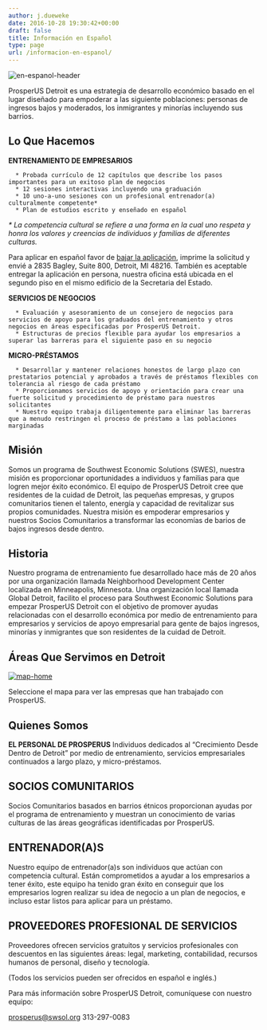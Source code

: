 ```yaml
---
author: j.dueweke
date: 2016-10-28 19:30:42+00:00
draft: false
title: Información en Español
type: page
url: /informacion-en-espanol/
---
```


![en-espanol-header](http://localhost:1313/wp-content/uploads/2016/10/En-Espanol-header-300x111.png)


ProsperUS Detroit es una estrategia de desarrollo económico basado en el lugar diseñado para empoderar a las siguiente poblaciones: personas de ingresos bajos y moderados, los inmigrantes y minorías incluyendo sus barrios.


## Lo Que Hacemos


**ENTRENAMIENTO DE EMPRESARIOS**



 	  * Probada currículo de 12 capítulos que describe los pasos importantes para un exitoso plan de negocios
 	  * 12 sesiones interactivas incluyendo una graduación
 	  * 10 uno-a-uno sesiones con un profesional entrenador(a) culturalmente competente*
 	  * Plan de estudios escrito y enseñado en español

_* La competencia cultural se refiere a una forma en la cual uno respeta y honra los valores y creencias de individuos y familias de diferentes culturas._

Para aplicar en español favor de [bajar la aplicación](http://localhost:1313/wp-content/uploads/2016/10/PUD.ETPApplicationSpanish.Jan2017.Fillable.pdf), imprime la solicitud y envié a 2835 Bagley, Suite 800, Detroit, MI 48216. También es aceptable entregar la aplicación en persona, nuestra oficina está ubicada en el segundo piso en el mismo edificio de la Secretaria del Estado.

**SERVICIOS DE NEGOCIOS**



 	  * Evaluación y asesoramiento de un consejero de negocios para servicios de apoyo para los graduados del entrenamiento y otros negocios en áreas especificadas por ProsperUS Detroit.
 	  * Estructuras de precios flexible para ayudar los empresarios a superar las barreras para el siguiente paso en su negocio

**MICRO-PRÉSTAMOS**



 	  * Desarrollar y mantener relaciones honestos de largo plazo con prestatarios potencial y aprobados a través de préstamos flexibles con tolerancia al riesgo de cada préstamo
 	  * Proporcionamos servicios de apoyo y orientación para crear una fuerte solicitud y procedimiento de préstamo para nuestros solicitantes
 	  * Nuestro equipo trabaja diligentemente para eliminar las barreras que a menudo restringen el proceso de préstamo a las poblaciones marginadas



## Misión


Somos un programa de Southwest Economic Solutions (SWES), nuestra misión es proporcionar oportunidades a individuos y familias para que logren mejor éxito económico. El equipo de ProsperUS Detroit cree que residentes de la cuidad de Detroit, las pequeñas empresas, y grupos comunitarios tienen el talento, energía y capacidad de revitalizar sus propios comunidades. Nuestra misión es empoderar empresarios y nuestros Socios Comunitarios a transformar las economías de barios de bajos ingresos desde dentro.


## Historia


Nuestro programa de entrenamiento fue desarrollado hace más de 20 años por una organización llamada Neighborhood Development Center localizada en Minneapolis, Minnesota. Una organización local llamada Global Detroit, facilito el proceso para Southwest Economic Solutions para empezar ProsperUS Detroit con el objetivo de promover ayudas relacionadas con el desarrollo económica por medio de entrenamiento para empresarios y servicios de apoyo empresarial para gente de bajos ingresos, minorías y inmigrantes que son residentes de la cuidad de Detroit.


## Áreas Que Servimos en Detroit


[![map-home](http://localhost:1313/wp-content/uploads/2016/10/map-home.jpg)
](https://www.google.com/maps/d/viewer?mid=1PMYssio8sPeSjTEMVtRaP-Ij_x8)

Seleccione el mapa para ver las empresas que han trabajado con ProsperUS.


## Quienes Somos


**EL PERSONAL DE PROSPERUS**
Individuos dedicados al “Crecimiento Desde Dentro de Detroit” por medio de entrenamiento, servicios empresariales continuados a largo plazo, y micro-préstamos.


## SOCIOS COMUNITARIOS


Socios Comunitarios basados en barrios étnicos proporcionan ayudas por el programa de entrenamiento y muestran un conocimiento de varias culturas de las áreas geográficas identificadas por ProsperUS.


## ENTRENADOR(A)S


Nuestro equipo de entrenador(a)s son individuos que actúan con competencia cultural. Están comprometidos a ayudar a los empresarios a tener éxito, este equipo ha tenido gran éxito en conseguir que los empresarios logren realizar su idea de negocio a un plan de negocios, e incluso estar listos para aplicar para un préstamo.


## PROVEEDORES PROFESIONAL DE SERVICIOS


Proveedores ofrecen servicios gratuitos y servicios profesionales con descuentos en las siguientes áreas: legal, marketing, contabilidad, recursos humanos de personal, diseño y tecnología.

(Todos los servicios pueden ser ofrecidos en español e inglés.)

Para más información sobre ProsperUS Detroit, comuníquese con nuestro equipo:

[prosperus@swsol.org](mailto:prosperus@swsol.org)
313-297-0083
